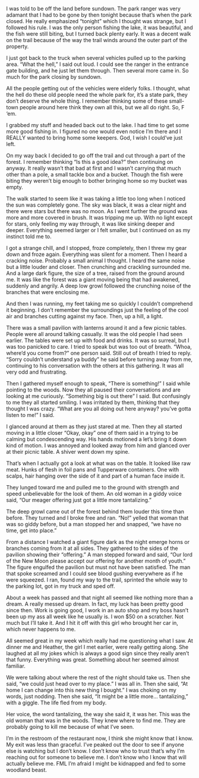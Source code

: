 I was told to be off the land before sundown. The park ranger was very adamant that I had to be gone by then tonight because that’s when the park closed. He really emphasized “tonight” which I thought was strange, but I followed his rule. I was the only person fishing the lake, it was beautiful, and the fish were still biting, but I turned back plenty early. It was a decent walk on the trail because of the way the trail winds around the outer part of the property.  

I just got back to the truck when several vehicles pulled up to the parking area. “What the hell,” I said out loud. I could see the ranger in the entrance gate building, and he just let them through. Then several more came in. So much for the park closing by sundown.  

All the people getting out of the vehicles were elderly folks. I thought, what the hell do these old people need the whole park for, it’s a state park, they don’t deserve the whole thing. I remember thinking some of these small-town people around here think they own all this, but we all do right. So, F ‘em.  

I grabbed my stuff and headed back out to the lake. I had time to get some more good fishing in. I figured no one would even notice I’m there and I REALLY wanted to bring home some keepers. God, I wish I could’ve just left. 

On my way back I decided to go off the trail and cut through a part of the forest. I remember thinking “Is this a good idea?” then continuing on anyway. It really wasn’t that bad at first and I wasn’t carrying that much other than a pole, a small tackle box and a bucket. Though the fish were biting they weren’t big enough to bother bringing home so my bucket was empty. 

The walk started to seem like it was taking a little too long when I noticed the sun was completely gone. The sky was black, it was a clear night and there were stars but there was no moon. As I went further the ground was more and more covered in brush. It was tripping me up. With no light except for stars, only feeling my way through, it was like sinking deeper and deeper. Everything seemed larger or I felt smaller, but I continued on as my instinct told me to.  

I got a strange chill, and I stopped, froze completely, then I threw my gear down and froze again. Everything was silent for a moment. Then I heard a cracking noise. Probably a small animal I thought. I heard the same noise but a little louder and closer. Then crunching and crackling surrounded me. And a large dark figure, the size of a tree, raised from the ground around me. It was like the forest was a giant moving being that had awakened, suddenly and angrily. A deep low growl followed the crunching noise of the branches that were enclosing me. 

And then I was running, my feet taking me so quickly I couldn’t comprehend it beginning. I don’t remember the surroundings just the feeling of the cool air and branches cutting against my face. Then, up a hill, a light. 

There was a small pavilion with lanterns around it and a few picnic tables. People were all around talking casually. It was the old people I had seen earlier. The tables were set up with food and drinks. It was so surreal, but I was too panicked to care. I tried to speak but was too out of breath. “Whoa, where’d you come from?” one person said. Still out of breath I tried to reply. “Sorry couldn’t understand ya buddy” he said before turning away from me, continuing to his conversation with the others at this gathering. It was all very odd and frustrating.  

Then I gathered myself enough to speak, “There is something!” I said while pointing to the woods. Now they all paused their conversations and are looking at me curiously. “Something big is out there” I said. But confusingly to me they all started smiling. I was irritated by them, thinking that they thought I was crazy. “What are you all doing out here anyway? you’ve gotta listen to me!” I said.  

I glanced around at them as they just stared at me. Then they all started moving in a little closer “Okay, okay” one of them said in a trying to be calming but condescending way. His hands motioned a let’s bring it down kind of motion. I was annoyed and looked away from him and glanced over at their picnic table. A shiver went down my spine.  

That’s when I actually got a look at what was on the table. It looked like raw meat. Hunks of flesh in foil pans and Tupperware containers. One with scalps, hair hanging over the side of it and part of a human face inside it.  

They lunged toward me and pulled me to the ground with strength and speed unbelievable for the look of them. An old woman in a giddy voice said, “Our meager offering just got a little more tantalizing.”  

The deep growl came out of the forest behind them louder this time than before. They turned and I broke free and ran. “No!” yelled that woman that was so giddy before, but a man stopped her and snapped, “we have no time, get into place.”  

From a distance I watched a giant figure dark as the night emerge horns or branches coming from it at all sides. They gathered to the sides of the pavilion showing their “offering.” A man stepped forward and said, “Our lord of the New Moon please accept our offering for another month of youth.” The figure engulfed the pavilion but must not have been satisfied. The man that spoke screamed and I could see blood gushing everywhere as if he were squeezed. I ran, found my way to the trail, sprinted the whole way to the parking lot, got in my truck and sped off. 

About a week has passed and that night all seemed like nothing more than a dream. A really messed up dream. In fact, my luck has been pretty good since then. Work is going good, I work in an auto shop and my boss hasn’t been up my ass all week like he usually is. I won $50 on a scratcher. Not much but I’ll take it. And I hit it off with this girl who brought her car in, which never happens to me. 

All seemed great in my week which really had me questioning what I saw. At dinner me and Heather, the girl I met earlier, were really getting along. She laughed at all my jokes which is always a good sign since they really aren’t that funny. Everything was great. Something about her seemed almost familiar. 

We were talking about where the rest of the night should take us. Then she said, “we could just head over to my place.” I was all in. Then she said, “At home I can change into this new thing I bought.” I was choking on my words, just nodding. Then she said, “It might be a little more... tantalizing,” with a giggle. The life fled from my body. 

Her voice, the word tantalizing, the way she said it, it was her. This was the old woman that was in the woods. They knew where to find me. They are probably going to kill me because of what I’ve seen.  

I’m in the restroom of the restaurant now, I think she might know that I know. My exit was less than graceful. I’ve peaked out the door to see if anyone else is watching but I don’t know. I don’t know who to trust that’s why I’m reaching out for someone to believe me. I don’t know who I know that will actually believe me. FML I’m afraid I might be kidnapped and fed to some woodland beast.